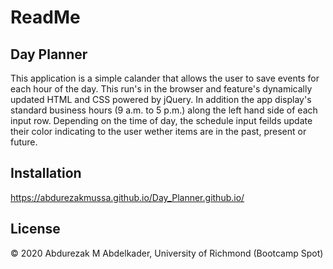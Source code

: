 # ReadMe 
## Day Planner
This application is a simple calander that allows the user to save events for each hour of the day. This run's in the browser and feature's dynamically updated HTML and CSS powered by jQuery. In addition the app display's standard business hours (9 a.m. to 5 p.m.) along the left hand side of each input row. Depending on the time of day, the schedule input feilds update their color indicating to the user wether items are in the past, present or future.


## Installation
 https://abdurezakmussa.github.io/Day_Planner.github.io/


 ## License
 © 2020 Abdurezak M Abdelkader,  University of Richmond (Bootcamp Spot)

